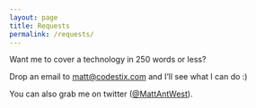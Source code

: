 ```yaml
---
layout: page
title: Requests
permalink: /requests/
---
```


Want me to cover a technology in 250 words or less?

Drop an email to matt@codestix.com and I’ll see what I can do :)

You can also grab me on twitter ([@MattAntWest](https://twitter.com/MattAntWest)).
